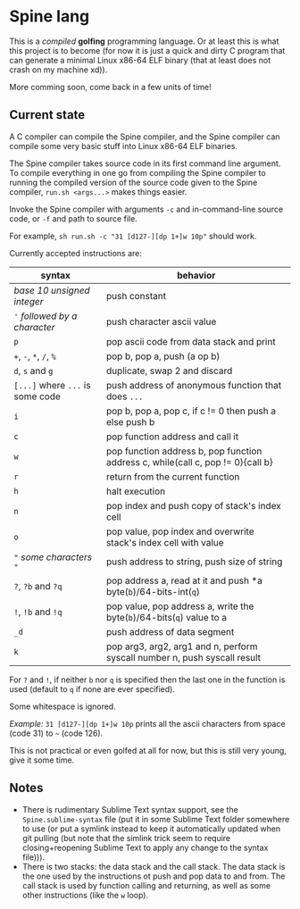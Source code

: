 
# Spine lang

This is a *compiled* **golfing** programming language. Or at least this is what this project is to become (for now it is just a quick and dirty C program that can generate a minimal Linux x86-64 ELF binary (that at least does not crash on my machine xd)).

More comming soon, come back in a few units of time!

## Current state

A C compiler can compile the Spine compiler, and the Spine compiler can compile some very basic stuff into Linux x86-64 ELF binaries.

The Spine compiler takes source code in its first command line argument. To compile everything in one go from compiling the Spine compiler to running the compiled version of the source code given to the Spine compiler, `run.sh <args...>` makes things easier.

Invoke the Spine compiler with arguments `-c` and in-command-line source code, or `-f` and path to source file.

For example, `sh run.sh -c "31 [d127-][dp 1+]w 10p"` should work.

Currently accepted instructions are:

syntax | behavior
------ | --------
*base 10 unsigned integer* | push constant
`'` *followed by a character* | push character ascii value
`p` | pop ascii code from data stack and print
`+`, `-`, `*`, `/`, `%` | pop b, pop a, push (a op b)
`d`, `s` and `g` | duplicate, swap 2 and discard
`[...]` where `...` is some code | push address of anonymous function that does `...`
`i` | pop b, pop a, pop c, if c != 0 then push a else push b
`c` | pop function address and call it
`w` | pop function address b, pop function address c, while(call c, pop != 0){call b}
`r` | return from the current function
`h` | halt execution
`n` | pop index and push copy of stack's index cell
`o` | pop value, pop index and overwrite stack's index cell with value
`"` *some characters* `"` | push address to string, push size of string
`?`, `?b` and `?q` | pop address a, read at it and push *a byte(`b`)/64-bits-int(`q`)
`!`, `!b` and `!q` | pop value, pop address a, write the byte(`b`)/64-bits(`q`) value to a
`_d` | push address of data segment
`k` | pop arg3, arg2, arg1 and n, perform syscall number n, push syscall result

For `?` and `!`, if neither `b` nor `q` is specified then the last one in the function is used (default to `q` if none are ever specified).

Some whitespace is ignored.

*Example:* `31 [d127-][dp 1+]w 10p` prints all the ascii characters from space (code 31) to `~` (code 126).

This is not practical or even golfed at all for now, but this is still very young, give it some time.

## Notes

- There is rudimentary Sublime Text syntax support, see the `Spine.sublime-syntax` file (put it in some Sublime Text folder somewhere to use (or put a symlink instead to keep it automatically updated when git pulling (but note that the simlink trick seem to require closing+reopening Sublime Text to apply any change to the syntax file))).
- There is two stacks: the data stack and the call stack. The data stack is the one used by the instructions ot push and pop data to and from. The call stack is used by function calling and returning, as well as some other instructions (like the `w` loop).
